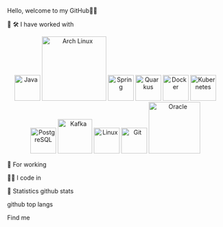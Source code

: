 Hello, welcome to my GitHub👋🎉
							   

🌱 🛠️ I have worked with


<p align="center">
  <img src="https://cdn.jsdelivr.net/gh/devicons/devicon/icons/java/java-original.svg" width="60" alt="Java" />
  <img src="https://archlinux.org/static/logos/archlinux-logo-dark-scalable.svg" width="150" alt="Arch Linux" />
  <img src="https://cdn.jsdelivr.net/gh/devicons/devicon/icons/spring/spring-original.svg" width="60" alt="Spring" />
  <img src="https://cdn.jsdelivr.net/gh/devicons/devicon/icons/quarkus/quarkus-original.svg" width="60" alt="Quarkus" />
  <img src="https://cdn.jsdelivr.net/gh/devicons/devicon/icons/docker/docker-original.svg" width="60" alt="Docker" />
  <img src="https://cdn.jsdelivr.net/gh/devicons/devicon/icons/kubernetes/kubernetes-plain.svg" width="60" alt="Kubernetes" />
  <img src="https://cdn.jsdelivr.net/gh/devicons/devicon/icons/postgresql/postgresql-original.svg" width="60" alt="PostgreSQL" />
  <img src="https://camo.githubusercontent.com/5ef4f0f2e2396d358efe71fc497c5e54f8e70606c272d217c99adb5f9afa8f54/68747470733a2f2f7777772e766563746f726c6f676f2e7a6f6e652f6c6f676f732f6170616368655f6b61666b612f6170616368655f6b61666b612d617232312e737667" width="80" alt="Kafka" />
  <img src="https://upload.wikimedia.org/wikipedia/commons/a/af/Tux.png" width="60" alt="Linux" />
  <img src="https://cdn.jsdelivr.net/gh/devicons/devicon/icons/git/git-original.svg" width="60" alt="Git" />
  <img src="https://upload.wikimedia.org/wikipedia/commons/5/50/Oracle_logo.svg" width="120" alt="Oracle" />
</p>


📅 For working


👷‍♂️ I code in
 

🎯 Statistics
github stats

github top langs

Find me
   